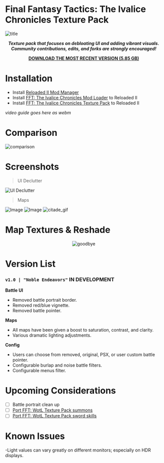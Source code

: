 # Final Fantasy Tactics: The Ivalice Chronicles Texture Pack
![title](https://github.com/user-attachments/assets/8932aaf6-8cc4-413d-96b3-43281acd3527)

<div align="center">

__*<p>Texture pack that focuses on debloating UI and adding vibrant visuals. 
<br>Community contributions, edits, and forks are strongly encouraged!</p>*__

</div>

<div align="center">
  
__[DOWNLOAD THE MOST RECENT VERSION (5.85 GB)](https://github.com/Zodi-ark/Final-Fantasy-Tactics-The-Ivalice-Chronicles-Texture-Pack/releases)__

</div>

# Installation
- Install [Reloaded II Mod Manager](https://github.com/Reloaded-Project/Reloaded-II/releases)
- Install [FFT: The Ivalice Chronicles Mod Loader](https://www.nexusmods.com/finalfantasytacticstheivalicechronicles/mods/4?tab=files) to Reloaded II
- Install [FFT: The Ivalice Chronicles Texture Pack](https://github.com/Zodi-ark/Final-Fantasy-Tactics-The-Ivalice-Chronicles-Texture-Pack/releases) to Reloaded II

*video guide goes here as webm*

Comparison
======  
![comparison](https://github.com/user-attachments/assets/f43888c2-b2b2-41e2-86e5-b54b3bfaab5a)
 
Screenshots
======  

> UI Declutter

![UI Declutter](https://github.com/user-attachments/assets/ef4770bb-d619-42d0-b927-577e1a840412)

> Maps

![Image](https://github.com/user-attachments/assets/dfe2fe70-986a-44c7-9b54-d42e7c29534e)
![Image](https://github.com/user-attachments/assets/06a16d6d-bc3b-4e76-bc70-d1a1b11fa390)
![citade_gif](https://github.com/user-attachments/assets/d7c1b3c0-a32d-4761-a89d-53907771e01e)

Map Textures & Reshade
======  

<div align="center">

![goodbye](https://github.com/Zodi-ark/in-memory-of-imgur-sucks/assets/113886368/92eab509-b886-458f-a18f-7a9940fe2c01)

</div>

# Version List

### `v1.0 | "Noble Endeavors"` IN DEVELOPMENT
 **Battle UI**
- Removed battle portrait border.
- Removed red/blue vignette.
- Removed battle pointer.

 **Maps**
- All maps have been given a boost to saturation, contrast, and clarity.
- Various dramatic lighting adjustments.
  
 **Config**
- Users can choose from removed, original, PSX, or user custom battle pointer.
- Configurable burlap and noise battle filters.
- Configurable menus filter.

# Upcoming Considerations
- [ ] Battle portrait clean up
- [ ] [Port FFT: WotL Texture Pack summons](https://github.com/Zodi-ark/in-memory-of-imgur-sucks/assets/113886368/82e063f2-1b40-4393-ac21-ffe5728550b6)
- [ ] [Port FFT: WotL Texture Pack sword skills](https://github.com/Zodi-ark/in-memory-of-imgur-sucks/assets/113886368/a6064896-fe95-4351-88bc-7054d6aadd4b)

# Known Issues
-Light values can vary greatly on different monitors; especially on HDR displays.
